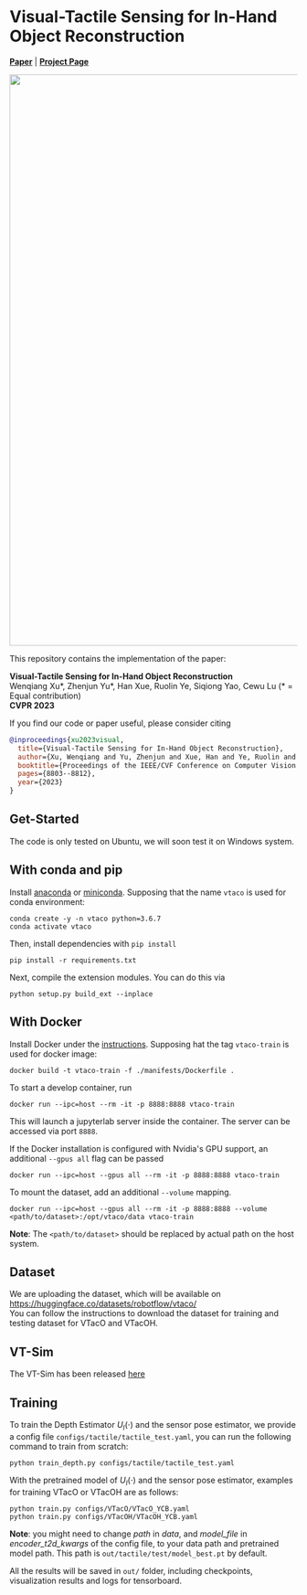 # Visual-Tactile Sensing for In-Hand Object Reconstruction
[**Paper**](https://arxiv.org/pdf/2303.14498.pdf) | [**Project Page**](https://sites.google.com/view/vtaco) <br>

<div style="text-align: center">
<img src="media/VTacO.png" width="1000"/>
</div>

This repository contains the implementation of the paper:

**Visual-Tactile Sensing for In-Hand Object Reconstruction**  
Wenqiang Xu*, Zhenjun Yu*, Han Xue, Ruolin Ye, Siqiong Yao, Cewu Lu (* = Equal contribution)  
**CVPR 2023**  

If you find our code or paper useful, please consider citing
```bibtex
@inproceedings{xu2023visual,
  title={Visual-Tactile Sensing for In-Hand Object Reconstruction},
  author={Xu, Wenqiang and Yu, Zhenjun and Xue, Han and Ye, Ruolin and Yao, Siqiong and Lu, Cewu},
  booktitle={Proceedings of the IEEE/CVF Conference on Computer Vision and Pattern Recognition},
  pages={8803--8812},
  year={2023}
}

```

## Get-Started

The code is only tested on Ubuntu, we will soon test it on Windows system. 

## With conda and pip

Install [anaconda](https://www.anaconda.com/) or [miniconda](https://docs.conda.io/en/latest/miniconda.html). Supposing that the name `vtaco` is used for conda environment:

```shell
conda create -y -n vtaco python=3.6.7
conda activate vtaco
```

Then, install dependencies with `pip install`

```shell
pip install -r requirements.txt
```

Next, compile the extension modules.
You can do this via

```shell
python setup.py build_ext --inplace
```

## With Docker

Install Docker under the [instructions](https://docs.docker.com/get-started/). Supposing hat the tag `vtaco-train` is used for docker image:

```shell
docker build -t vtaco-train -f ./manifests/Dockerfile .
```

To start a develop container, run

```shell
docker run --ipc=host --rm -it -p 8888:8888 vtaco-train
```

This will launch a jupyterlab server inside the container. The server can be accessed via port `8888`.

If the Docker installation is configured with Nvidia's GPU support, an additional `--gpus all` flag can be passed

```shell
docker run --ipc=host --gpus all --rm -it -p 8888:8888 vtaco-train
```

To mount the dataset, add an additional `--volume` mapping. 

```shell
docker run --ipc=host --gpus all --rm -it -p 8888:8888 --volume <path/to/dataset>:/opt/vtaco/data vtaco-train
```

**Note**: The `<path/to/dataset>` should be replaced by actual path on the host system.

## Dataset
We are uploading the dataset, which will be available on https://huggingface.co/datasets/robotflow/vtaco/  
You can follow the instructions to download the dataset for training and testing dataset for VTacO and VTacOH.

## VT-Sim
The VT-Sim has been released [here](https://github.com/jeffsonyu/VT-Sim)

## Training
To train the Depth Estimator $U_I(\cdot)$ and the sensor pose estimator, we provide a config file `configs/tactile/tactile_test.yaml`, you can run the following command to train from scratch:
```
python train_depth.py configs/tactile/tactile_test.yaml
```

With the pretrained model of $U_I(\cdot)$ and the sensor pose estimator, examples for training VTacO or VTacOH are as follows:

```shell
python train.py configs/VTacO/VTacO_YCB.yaml
python train.py configs/VTacOH/VTacOH_YCB.yaml
```

**Note**: you might need to change *path* in *data*, and *model_file* in *encoder_t2d_kwargs* of the config file, to your data path and pretrained model path. This path is `out/tactile/test/model_best.pt` by default.

All the results will be saved in `out/` folder, including checkpoints, visualization results and logs for tensorboard.
